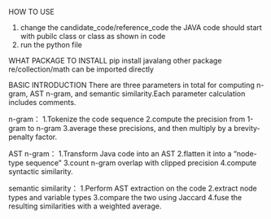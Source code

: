 HOW TO USE
1. change the candidate_code/reference_code the JAVA code should start with pubilc class or class as shown in code
2. run the python file

WHAT PACKAGE TO INSTALL
pip install javalang 
other package re/collection/math can be imported directly

BASIC INTRODUCTION
There are three parameters in total for computing n-gram, AST n-gram, and semantic similarity.Each parameter calculation includes comments.

n-gram：
1.Tokenize the code sequence
2.compute the precision from 1-gram to n-gram
3.average these precisions, and then multiply by a brevity-penalty factor.

AST n-gram：
1.Transform Java code into an AST
2.flatten it into a “node-type sequence”
3.count n-gram overlap with clipped precision 
4.compute syntactic similarity.

semantic similarity：
1.Perform AST extraction on the code
2.extract node types and variable types
3.compare the two using Jaccard 
4.fuse the resulting similarities with a weighted average.
